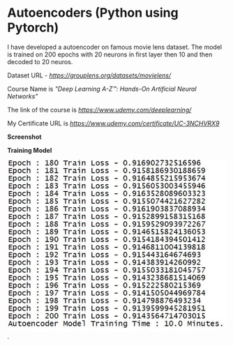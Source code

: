 # Autoencoders (Python using Pytorch)
 
I have developed a autoencoder on famous movie lens dataset. The model is trained on 200 epochs with 20 neurons in first layer then 10 and then decoded to 20 neuros. 

Dataset URL - *https://grouplens.org/datasets/movielens/*

Course Name is *"Deep Learning A-Z™: Hands-On Artificial Neural Networks"*

The link of the course is *https://www.udemy.com/deeplearning/*

My Certificate URL is *https://www.udemy.com/certificate/UC-3NCHVRX9*

**Screenshot**

**Training Model**

![alt_text](https://github.com/TDeepanshPandey/Autoencoders_Movie_Lens_Dataset/blob/master/Training.JPG)
.
